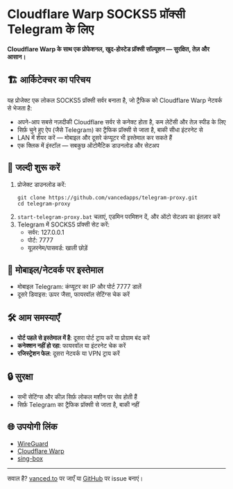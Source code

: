 # Cloudflare Warp SOCKS5 प्रॉक्सी Telegram के लिए

**Cloudflare Warp के साथ एक प्रोफेशनल, खुद-होस्टेड प्रॉक्सी सॉल्यूशन — सुरक्षित, तेज़ और आसान।**

## 🏗️ आर्किटेक्चर का परिचय

यह प्रोजेक्ट एक लोकल SOCKS5 प्रॉक्सी सर्वर बनाता है, जो ट्रैफिक को Cloudflare Warp नेटवर्क से भेजता है:

- अपने-आप सबसे नज़दीकी Cloudflare सर्वर से कनेक्ट होता है, कम लेटेंसी और तेज़ स्पीड के लिए
- सिर्फ़ चुने हुए ऐप (जैसे Telegram) का ट्रैफिक प्रॉक्सी से जाता है, बाकी सीधा इंटरनेट से
- LAN में शेयर करें — मोबाइल और दूसरे कंप्यूटर भी इस्तेमाल कर सकते हैं
- एक क्लिक में इंस्टॉल — सबकुछ ऑटोमैटिक डाउनलोड और सेटअप

## 🚀 जल्दी शुरू करें

1. प्रोजेक्ट डाउनलोड करें:
   ```
   git clone https://github.com/vancedapps/telegram-proxy.git
   cd telegram-proxy
   ```
2. `start-telegram-proxy.bat` चलाएं, एडमिन परमिशन दें, और ऑटो सेटअप का इंतज़ार करें
3. Telegram में SOCKS5 प्रॉक्सी सेट करें:
   - सर्वर: 127.0.0.1
   - पोर्ट: 7777
   - यूज़रनेम/पासवर्ड: खाली छोड़ें

## 📱 मोबाइल/नेटवर्क पर इस्तेमाल

- मोबाइल Telegram: कंप्यूटर का IP और पोर्ट 7777 डालें
- दूसरे डिवाइस: ऊपर जैसा, फायरवॉल सेटिंग्स चेक करें

## 🛠️ आम समस्याएँ

- **पोर्ट पहले से इस्तेमाल में है**: दूसरा पोर्ट ट्राय करें या प्रोग्राम बंद करें
- **कनेक्शन नहीं हो रहा**: फायरवॉल या इंटरनेट चेक करें
- **रजिस्ट्रेशन फेल**: दूसरा नेटवर्क या VPN ट्राय करें

## 🔒 सुरक्षा

- सभी सेटिंग्स और कीज़ सिर्फ़ लोकल मशीन पर सेव होती हैं
- सिर्फ़ Telegram का ट्रैफिक प्रॉक्सी से जाता है, बाकी नहीं

## 🌐 उपयोगी लिंक

- [WireGuard](https://www.wireguard.com/)
- [Cloudflare Warp](https://developers.cloudflare.com/warp-client/)
- [sing-box](https://sing-box.sagernet.org/)

---

सवाल है? [vanced.to](https://vanced.to) पर जाएँ या [GitHub](https://github.com/vancedapps/telegram-proxy) पर issue बनाएं। 
